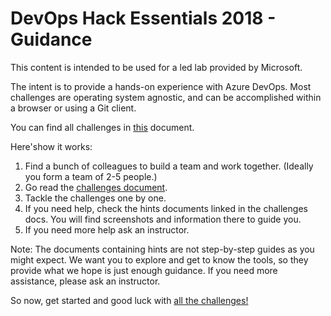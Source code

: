 # DevOps Hack Essentials 2018 - Guidance
This content is intended to be used for a led lab provided by Microsoft.

The intent is to provide a hands-on experience with Azure DevOps. Most challenges are operating system agnostic, and can be accomplished within a browser or using a Git client.

You can find all challenges in [this][1] document.

Here'show it works:
1. Find a bunch of colleagues to build a team and work together. (Ideally you form a team of 2-5 people.)
1. Go read the [challenges document][1].
1. Tackle the challenges one by one.
1. If you need help, check the hints documents linked in the challenges docs. You will find screenshots and information there to guide you.
1. If you need more help ask an instructor.

Note:
The documents containing hints are not step-by-step guides as you might expect. We want you to explore and get to know the tools, so they provide what we hope is just enough guidance.
If you need more assistance, please ask an instructor.  

So now, get started and good luck with [all the challenges!][1]

[1]: DevOpsHackChallenges.md  
